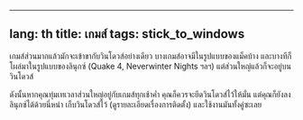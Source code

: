 

---
lang: th
title: เกมส์
tags: stick_to_windows
---

เกมส์ส่วนมากแล้วมักจะเข้าขากับวินโดวส์อย่างเดียว บางเกมส์อาจมีในรูปแบบของแม็คบ้าง และบางทีก็โผล่มาในรูปแบบของลินุกซ์ (Quake 4, Neverwinter Nights ฯลฯ) แต่ส่วนใหญ่แล้วก็จะอยู่บนวินโดวส์

ดังนั้นหากคุณทุ่มเทเวลาส่วนใหญ่อยู่กับเกมส์ทุกเช้าค่ำ คุณก็ควรจะยึดวินโดวส์ไว้ให้มั่น แต่คุณก็ยังลงลินุกซ์ได้ด้วยนี่หน่า เก็บวินโดวส์ไว้ (ดูรายละเอียดเรื่องการติดตั้ง) และใช้งานมันทั้งคู่ซะเลย

